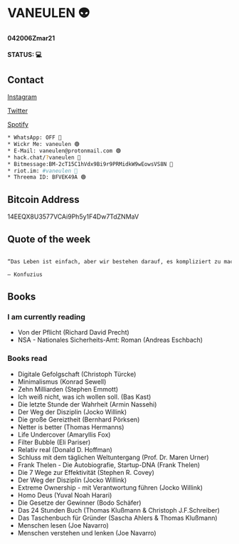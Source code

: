 # VANEULEN 👽

#### 042006Zmar21

#### STATUS: 💻

## Contact

[Instagram](https://www.instagram.com/vaneulen/)

[Twitter](http://twitter.com/vaneulen)

[Spotify](https://open.spotify.com/user/manuel.knoedlseder?si=IM8XHFfDQfK_hAhKhzOFsg)


```bash
* WhatsApp: OFF 🔴
* Wickr Me: vaneulen 🟢
* E-Mail: vaneulen@protonmail.com 🟢
* hack.chat/?vaneulen 🔴
* Bitmessage:BM-2cT15C1hVdx9Bi9r9PRMidkW9wEowsVS8N 🔴
* riot.im: #vaneulen 🔴
* Threema ID: BFVEK49A 🟢
```

## Bitcoin Address

14EEQX8U3577VCAi9Ph5y1F4Dw7TdZNMaV

## Quote of the week

```bash

“Das Leben ist einfach, aber wir bestehen darauf, es kompliziert zu machen.“

― Konfuzius

```

## Books

### I am currently reading

- Von der Pflicht (Richard David Precht)
- NSA - Nationales Sicherheits-Amt: Roman (Andreas Eschbach)

### Books read

- Digitale Gefolgschaft (Christoph Türcke)
- Minimalismus (Konrad Sewell)
- Zehn Milliarden (Stephen Emmott)
- Ich weiß nicht, was ich wollen soll. (Bas Kast)
- Die letzte Stunde der Wahrheit (Armin Nassehi)
- Der Weg der Disziplin (Jocko Willink)
- Die große Gereiztheit (Bernhard Pörksen)
- Netter is better (Thomas Hermanns)
- Life Undercover (Amaryllis Fox)
- Filter Bubble (Eli Pariser)
- Relativ real (Donald D. Hoffman)
- Schluss mit dem täglichen Weltuntergang (Prof. Dr. Maren Urner)
- Frank Thelen - Die Autobiografie, Startup-DNA (Frank Thelen)
- Die 7 Wege zur Effektivität (Stephen R. Covey)
- Der Weg der Disziplin (Jocko Willink)
- Extreme Ownership - mit Verantwortung führen (Jocko Willink)
- Homo Deus (Yuval Noah Harari)
- Die Gesetze der Gewinner (Bodo Schäfer)
- Das 24 Stunden Buch (Thomas Klußmann & Christoph J.F.Schreiber)
- Das Taschenbuch für Gründer (Sascha Ahlers & Thomas Klußmann)
- Menschen lesen (Joe Navarro)
- Menschen verstehen und lenken (Joe Navarro)
